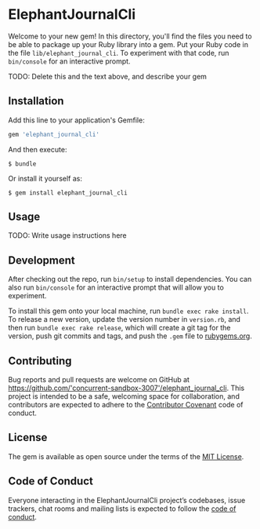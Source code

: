 # ElephantJournalCli

Welcome to your new gem! In this directory, you'll find the files you need to be able to package up your Ruby library into a gem. Put your Ruby code in the file `lib/elephant_journal_cli`. To experiment with that code, run `bin/console` for an interactive prompt.

TODO: Delete this and the text above, and describe your gem

## Installation

Add this line to your application's Gemfile:

```ruby
gem 'elephant_journal_cli'
```

And then execute:

    $ bundle

Or install it yourself as:

    $ gem install elephant_journal_cli

## Usage

TODO: Write usage instructions here

## Development

After checking out the repo, run `bin/setup` to install dependencies. You can also run `bin/console` for an interactive prompt that will allow you to experiment.

To install this gem onto your local machine, run `bundle exec rake install`. To release a new version, update the version number in `version.rb`, and then run `bundle exec rake release`, which will create a git tag for the version, push git commits and tags, and push the `.gem` file to [rubygems.org](https://rubygems.org).

## Contributing

Bug reports and pull requests are welcome on GitHub at https://github.com/'concurrent-sandbox-3007'/elephant_journal_cli. This project is intended to be a safe, welcoming space for collaboration, and contributors are expected to adhere to the [Contributor Covenant](http://contributor-covenant.org) code of conduct.

## License

The gem is available as open source under the terms of the [MIT License](https://opensource.org/licenses/MIT).

## Code of Conduct

Everyone interacting in the ElephantJournalCli project’s codebases, issue trackers, chat rooms and mailing lists is expected to follow the [code of conduct](https://github.com/'concurrent-sandbox-3007'/elephant_journal_cli/blob/master/CODE_OF_CONDUCT.md).
